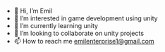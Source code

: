 - 👋 Hi, I’m Emil
- 👀 I’m interested in game development using unity
- 🌱 I’m currently learning unity
- 💞️ I’m looking to collaborate on unity projects
- 📫 How to reach me emilenterprise1@gmail.com

<!---
screechingghost/screechingghost is a ✨ special ✨ repository because its `README.md` (this file) appears on your GitHub profile.
You can click the Preview link to take a look at your changes.
--->
